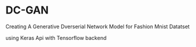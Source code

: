 # DC-GAN
Creating A Generative Dverserial Network Model for Fashion Mnist Datatset

using Keras Api with Tensorflow backend
